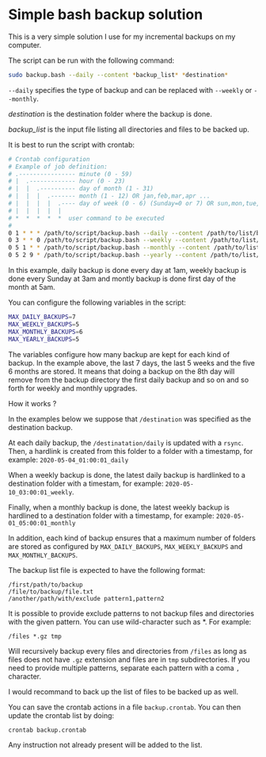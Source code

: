# Simple bash backup solution

This is a very simple solution I use for my incremental backups on my computer.

The script can be run with the following command:

```bash
sudo backup.bash --daily --content *backup_list* *destination*
```

`--daily` specifies the type of backup and can be replaced with `--weekly` or 
`--monthly`. 

*destination* is the destination folder where the backup is done.

*backup_list* is the input file listing all directories and files to be backed 
up.

It is best to run the script with crontab:

```bash
# Crontab configuration
# Example of job definition:
# .---------------- minute (0 - 59)
# |  .------------- hour (0 - 23)
# |  |  .---------- day of month (1 - 31)
# |  |  |  .------- month (1 - 12) OR jan,feb,mar,apr ...
# |  |  |  |  .---- day of week (0 - 6) (Sunday=0 or 7) OR sun,mon,tue,wed,thu,fri,sat
# |  |  |  |  |
# *  *  *  *  *  user command to be executed
#
0 1 * * * /path/to/script/backup.bash --daily --content /path/to/list/backup/backup.list /destination >> /destination/backup.log
0 3 * * 0 /path/to/script/backup.bash --weekly --content /path/to/list/backup.list /destination >> /destination/backup.log
0 5 1 * * /path/to/script/backup.bash --monthly --content /path/to/list/backup.list /destination >> /destination/backup.log
0 5 2 9 * /path/to/script/backup.bash --yearly --content /path/to/list/backup.list /destination >> /destination/backup.log
```

In this example, daily backup is done every day at 1am, weekly backup is done 
every Sunday at 3am and montly backup is done first day of the month at 5am.

You can configure the following variables in the script:

```bash
MAX_DAILY_BACKUPS=7
MAX_WEEKLY_BACKUPS=5
MAX_MONTHLY_BACKUPS=6
MAX_YEARLY_BACKUPS=5
```

The variables configure how many backup are kept for each kind of backup. In 
the example above, the last 7 days, the last 5 weeks and the five 6 months are 
stored. It means that doing a backup on the 8th day will remove from the 
backup directory the first daily backup and so on and so forth for weekly and 
monthly upgrades.

How it works ?

In the examples below we suppose that `/destination` was specified as the 
destination backup.

At each daily backup, the `/destinatation/daily` is updated with a `rsync`.
Then, a hardlink is created from this folder to a folder with a timestamp, 
for example: `2020-05-04_01:00:01_daily`

When a weekly backup is done, the latest daily backup is hardlinked to a 
destination folder with a timestam, for example: `2020-05-10_03:00:01_weekly`.

Finally, when a monthly backup is done, the latest weekly backup is hardlined 
to a destination folder with a timestamp, for example: 
`2020-05-01_05:00:01_monthly`

In addition, each kind of backup ensures that a maximum number of folders are 
stored as configured by `MAX_DAILY_BACKUPS`, `MAX_WEEKLY_BACKUPS` and 
`MAX_MONTHLY_BACKUPS`.

The backup list file is expected to have the following format:

```
/first/path/to/backup
/file/to/backup/file.txt
/another/path/with/exclude pattern1,pattern2
```

It is possible to provide exclude patterns to not backup files and directories 
with the given pattern. You can use wild-character such as *. For example:

```
/files *.gz tmp
```

Will recursively backup every files and directories from `/files` as long as 
files does not have `.gz` extension and files are in `tmp` subdirectories. If 
you need to provide multiple patterns, separate each pattern with a coma `,` 
character.

I would recommand to back up the list of files to be backed up as well.

You can save the crontab actions in a file `backup.crontab`. You can then update the crontab list by doing:

```
crontab backup.crontab
```

Any instruction not already present will be added to the list.


